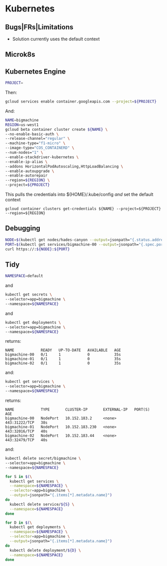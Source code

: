 
# Kubernetes

## Bugs|FRs|Limitations

+ Solution currently uses the default context

## Microk8s



## Kubernetes Engine

```bash
PROJECT=
```
Then:
```bash
gcloud services enable container.googleapis.com --project=${PROJECT}
```
And:
```bash
NAME=bigmachine
REGION=us-west1
gcloud beta container cluster create ${NAME} \
--no-enable-basic-auth \
--release-channel="regular" \
--machine-type="f1-micro" \
--image-type="COS_CONTAINERD" \
--num-nodes="1" \
--enable-stackdriver-kubernetes \
--enable-ip-alias \
--addons HorizontalPodAutoscaling,HttpLoadBalancing \
--enable-autoupgrade \
--enable-autorepair
--region=${REGION} \
--project=${PROJECT}
```
This pulls the credentials into ${HOME}/.kube/config *and* set the default context
```
gcloud container clusters get-credentials ${NAME} --project=${PROJECT} --region=${REGION}
```

## Debugging

```bash
NODE=$(kubectl get nodes/hades-canyon --output=jsonpath="{.status.addresses[0].address}")
PORT=$(kubectl get services/bigmachine-00 --output=jsonpath="{.spec.ports[0].nodePort}")
curl https://:${NODE}:${PORT}
```

## Tidy

```bash
NAMESPACE=default
```
and
```bash
kubectl get secrets \
--selector=app=bigmachine \
--namespace=${NAMESPACE}
```
and
```bash
kubectl get deployments \
--selector=app=bigmachine \
--namespace=${NAMESPACE}
```
returns:
```
NAME            READY   UP-TO-DATE   AVAILABLE   AGE
bigmachine-00   0/1     1            0           35s
bigmachine-01   0/1     1            0           35s
bigmachine-02   0/1     1            0           35s
```
and:
```bash
kubectl get services \
--selector=app=bigmachine \
--namespace=${NAMESPACE}
```
returns:
```
NAME            TYPE       CLUSTER-IP       EXTERNAL-IP   PORT(S)         AGE
bigmachine-00   NodePort   10.152.183.2     <none>        443:31222/TCP   38s
bigmachine-01   NodePort   10.152.183.230   <none>        443:32016/TCP   40s
bigmachine-02   NodePort   10.152.183.44    <none>        443:32479/TCP   40s
```
and:
```bash
kubectl delete secret/bigmachine \
--selector=app=bigmachine \
--namespace=${NAMESPACE}

for S in $(\
  kubectl get services \
  --namespace=${NAMESPACE} \
  --selector=app=bigmachine \
  --output=jsonpath="{.items[*].metadata.name}")
do
  kubectl delete service/${S} \
  --namespace=${NAMESPACE}
done

for D in $(\
  kubectl get deployments \
  --namespace=${NAMESPACE} \
  --selector=app=bigmachine \
  --output=jsonpath="{.items[*].metadata.name}")
do
  kubectl delete deployment/${D} \
  --namespace=${NAMESPACE}
done
```